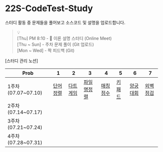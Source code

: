 # 22S-CodeTest-Study
스터디 활동 중 문제들을 풀어보고 소스코드 및 설명을 업로드합니다.

> 💡 <br>
> [Thu] PM 8:10 - 👥 이론 설명 스터디 (Online Meet)<br>
> [Thu ~ Sun] - 주차 문제 풀이 (Git 업로드)<br>
> [Mon ~ Wed] - 짝 피드백 (Git)<br>

[스터디 관리 노션]


| Prob | 1 | 2 | 3 | 4 | 5 | 6 | 7 |
| --- | --- | --- | --- | --- | --- | --- | --- |
| 1주차 (07.07~07.10) | [단어정렬](https://www.acmicpc.net/problem/1181) | [다트게임](https://school.programmers.co.kr/learn/courses/30/lessons/17682) | [파일명정렬](https://school.programmers.co.kr/learn/courses/30/lessons/17686) | [매칭점수](https://school.programmers.co.kr/learn/courses/30/lessons/42893) | [키패드](https://school.programmers.co.kr/learn/courses/30/lessons/67256) | [양궁대회](https://school.programmers.co.kr/learn/courses/30/lessons/92342) | [외벽점검](https://school.programmers.co.kr/learn/courses/30/lessons/60062) |
| 2주차 (07.14~07.17) |  |  |  |  |  |  |  |
| 3주차 (07.21~07.24) |  |  |  |  |  |  |  |
| 4주차 (07.28~07.31) |  |  |  |  |  |  |  |